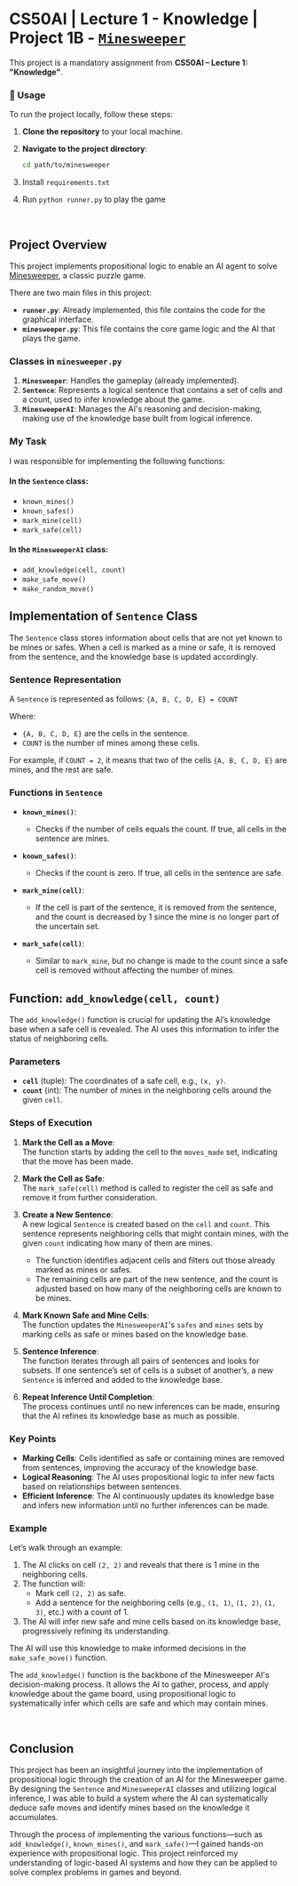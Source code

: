 # CS50AI | Lecture 1 - Knowledge | Project 1B - [`Minesweeper`](https://cs50.harvard.edu/ai/2024/projects/1/minesweeper/)

This project is a mandatory assignment from **CS50AI – Lecture 1: "Knowledge"**.

### 📌 Usage

To run the project locally, follow these steps:

1. **Clone the repository** to your local machine.

2. **Navigate to the project directory**:

   ```sh
   cd path/to/minesweeper
   ```

3. Install `requirements.txt`
 
4. Run `python runner.py` to play the game

<br>

## Project Overview

This project implements propositional logic to enable an AI agent to solve [Minesweeper](https://en.wikipedia.org/wiki/Minesweeper_(video_game)), a classic puzzle game.

There are two main files in this project:

- **`runner.py`**: Already implemented, this file contains the code for the graphical interface.
- **`minesweeper.py`**: This file contains the core game logic and the AI that plays the game.

### Classes in `minesweeper.py`

1. **`Minesweeper`**: Handles the gameplay (already implemented).
2. **`Sentence`**: Represents a logical sentence that contains a set of cells and a count, used to infer knowledge about the game.
3. **`MinesweeperAI`**: Manages the AI's reasoning and decision-making, making use of the knowledge base built from logical inference.

### My Task

I was responsible for implementing the following functions:

#### In the `Sentence` class:
- `known_mines()`
- `known_safes()`
- `mark_mine(cell)`
- `mark_safe(cell)`

#### In the `MinesweeperAI` class:
- `add_knowledge(cell, count)`
- `make_safe_move()`
- `make_random_move()`

## Implementation of `Sentence` Class

The `Sentence` class stores information about cells that are not yet known to be mines or safes. When a cell is marked as a mine or safe, it is removed from the sentence, and the knowledge base is updated accordingly.

### Sentence Representation

A `Sentence` is represented as follows: `{A, B, C, D, E} = COUNT`


Where:
- `{A, B, C, D, E}` are the cells in the sentence.
- `COUNT` is the number of mines among these cells.

For example, if `COUNT = 2`, it means that two of the cells `{A, B, C, D, E}` are mines, and the rest are safe.

### Functions in `Sentence`

- **`known_mines()`**:
  - Checks if the number of cells equals the count. If true, all cells in the sentence are mines.
  
- **`known_safes()`**:
  - Checks if the count is zero. If true, all cells in the sentence are safe.
  
- **`mark_mine(cell)`**:
  - If the cell is part of the sentence, it is removed from the sentence, and the count is decreased by 1 since the mine is no longer part of the uncertain set.
  
- **`mark_safe(cell)`**:
  - Similar to `mark_mine`, but no change is made to the count since a safe cell is removed without affecting the number of mines.

## Function: `add_knowledge(cell, count)`

The `add_knowledge()` function is crucial for updating the AI’s knowledge base when a safe cell is revealed. The AI uses this information to infer the status of neighboring cells.

### Parameters

- **`cell`** (tuple): The coordinates of a safe cell, e.g., `(x, y)`.
- **`count`** (int): The number of mines in the neighboring cells around the given `cell`.

### Steps of Execution

1. **Mark the Cell as a Move**:  
   The function starts by adding the cell to the `moves_made` set, indicating that the move has been made.

2. **Mark the Cell as Safe**:  
   The `mark_safe(cell)` method is called to register the cell as safe and remove it from further consideration.

3. **Create a New Sentence**:  
   A new logical `Sentence` is created based on the `cell` and `count`. This sentence represents neighboring cells that might contain mines, with the given `count` indicating how many of them are mines.
   - The function identifies adjacent cells and filters out those already marked as mines or safes.
   - The remaining cells are part of the new sentence, and the count is adjusted based on how many of the neighboring cells are known to be mines.

4. **Mark Known Safe and Mine Cells**:  
   The function updates the `MinesweeperAI`'s `safes` and `mines` sets by marking cells as safe or mines based on the knowledge base.

5. **Sentence Inference**:  
   The function iterates through all pairs of sentences and looks for subsets. If one sentence’s set of cells is a subset of another’s, a new `Sentence` is inferred and added to the knowledge base.

6. **Repeat Inference Until Completion**:  
   The process continues until no new inferences can be made, ensuring that the AI refines its knowledge base as much as possible.

### Key Points

- **Marking Cells**: Cells identified as safe or containing mines are removed from sentences, improving the accuracy of the knowledge base.
- **Logical Reasoning**: The AI uses propositional logic to infer new facts based on relationships between sentences.
- **Efficient Inference**: The AI continuously updates its knowledge base and infers new information until no further inferences can be made.

### Example

Let’s walk through an example:

1. The AI clicks on cell `(2, 2)` and reveals that there is 1 mine in the neighboring cells.
2. The function will:
   - Mark cell `(2, 2)` as safe.
   - Add a sentence for the neighboring cells (e.g., `(1, 1)`, `(1, 2)`, `(1, 3)`, etc.) with a count of 1.
3. The AI will infer new safe and mine cells based on its knowledge base, progressively refining its understanding.

The AI will use this knowledge to make informed decisions in the `make_safe_move()` function.


The `add_knowledge()` function is the backbone of the Minesweeper AI's decision-making process. It allows the AI to gather, process, and apply knowledge about the game board, using propositional logic to systematically infer which cells are safe and which may contain mines.

<br>

## Conclusion

This project has been an insightful journey into the implementation of propositional logic through the creation of an AI for the Minesweeper game. By designing the `Sentence` and `MinesweeperAI` classes and utilizing logical inference, I was able to build a system where the AI can systematically deduce safe moves and identify mines based on the knowledge it accumulates.

Through the process of implementing the various functions—such as `add_knowledge()`, `known_mines()`, and `mark_safe()`—I gained hands-on experience with propositional logic. This project reinforced my understanding of logic-based AI systems and how they can be applied to solve complex problems in games and beyond.
